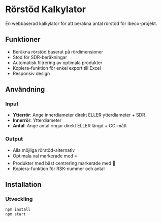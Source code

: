 # Rörstöd Kalkylator

En webbaserad kalkylator för att beräkna antal rörstöd för Ibeco-projekt.

## Funktioner

- Beräkna rörstöd baserat på rördimensioner
- Stöd för SDR-beräkningar
- Automatisk filtrering av optimala produkter
- Kopiera-funktion för enkel export till Excel
- Responsiv design

## Användning

### Input
- **Ytterrör**: Ange innerdiameter direkt ELLER ytterdiameter + SDR
- **Innerrör**: Ytterdiameter
- **Antal**: Ange antal ringar direkt ELLER längd + CC-mått

### Output
- Alla möjliga rörstöd-alternativ
- Optimala val markerade med ⭐
- Produkter med bäst centrering markerade med 🎯
- Kopiera-funktion för RSK-nummer och antal

## Installation

### Utveckling
```bash
npm install
npm start